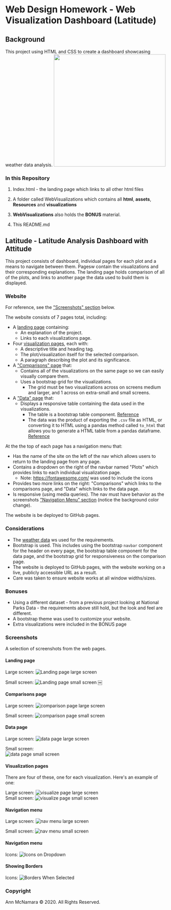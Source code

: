 # Web Design Homework - Web Visualization Dashboard (Latitude)

## Background

This project using HTML and CSS to create a dashboard showcasing weather data analysis.
<img src="Images/landing_page.png" width="350" height="350"/>

### In this Repository

1. Index.html - the landing page which links to all other html files

2. A folder called WebVisualizations which contains all **html**, **assets**, **Resources** and **visualizations**

3. **WebVisualizations** also holds the **BONUS** material. 

4. This README.md

## Latitude - Latitude Analysis Dashboard with Attitude

This project consists of dashboard, individual pages for each plot and a means to navigate between them. Pagesw contain the visualizations and their corresponding explanations. The landing page holds comparison of all of the plots, and links to another page the data used to build them is displayed.

### Website 

For reference, see the ["Screenshots" section](#screenshots) below.

The website consists of 7 pages total, including:

* A [landing page](#landing-page) containing:
  * An explanation of the project.
  * Links to each visualizations page.
* Four [visualization pages](#visualization-pages), each with:
  * A descriptive title and heading tag.
  * The plot/visualization itself for the selected comparison.
  * A paragraph describing the plot and its significance.
* A ["Comparisons" page](#comparisons-page) that:
  * Contains all of the visualizations on the same page so we can easily visually compare them.
  * Uses a bootstrap grid for the visualizations.
    * The grid must be two visualizations across on screens medium and larger, and 1 across on extra-small and small screens.
* A ["Data" page](#data-page) that:
  * Displays a responsive table containing the data used in the visualizations.
    * The table is a bootstrap table component. [Reference](https://getbootstrap.com/docs/4.3/content/tables/#responsive-tables)
    * The data was the product of exporting the `.csv` file as HTML, or converting it to HTML using a pandas method called `to_html` that allows you to generate a HTML table from a pandas dataframe. [Reference](https://pandas.pydata.org/pandas-docs/version/0.17.0/generated/pandas.DataFrame.to_html.html)

At the the top of each page has a navigation menu that:

* Has the name of the site on the left of the nav which allows users to return to the landing page from any page.
* Contains a dropdown on the right of the navbar named "Plots" which provides links to each individual visualization page.
  * Note: https://fontawesome.com/ was used to include the icons 
* Provides two more links on the right: "Comparisons" which links to the comparisons page, and "Data" which links to the data page.
* Is responsive (using media queries). The nav must have behavior as the screenshots ["Navigation Menu" section](#navigation-menu) (notice the background color change).

The website is be deployed to GitHub pages.

### Considerations

* The [weather data](WebVisualizations/Resources/cities.csv) ws used for the requirements. 
* Bootstrap is used. This includes using the bootstrap `navbar` component for the header on every page, the bootstrap table component for the data page, and the bootstrap grid for responsiveness on the comparison page.
* The website is deployed to GitHub pages, with the website working on a live, publicly accessible URL as a result.
* Care was taken to ensure website works at all window widths/sizes.

### Bonuses

* Using a different dataset - from a previous project looking at National Parks Data - the requirements above still hold, but the look and feel are different.
* A bootstrap theme was used to customize your website. 
* Extra visualizations were included in the BONUS page

### Screenshots

A selection of screenshots from the web pages. 

#### Landing page

Large screen:
![Landing page large screen](Images/landing_page.png)

Small screen:
![Landing page small screen](Images/landing_small.png)
￼

#### Comparisons page

Large screen:
![comparison page large screen](Images/comparisons_big.png)

Small screen:
![comparison page small screen](Images/comparisons_small.png)

#### Data page

Large screen:
![data page large screen](Images/data_big.png)

Small screen:<br>
![data page small screen](Images/data_small.png)

#### Visualization pages
There are four of these, one for each visualization. Here's an example of one:

Large screen:
![visualize page large screen](Images/temperature_big.png)
<br>
Small screen:
![visualize page small screen](Images/temperature_small.png)

#### Navigation menu

Large screen:
![nav menu large screen](Images/landing_page.png)

Small screen:
![nav menu small screen](Images/landing_small.png)

#### Navigation menu
Icons:
![Icons on Dropdown](Images/show_plot_menu.png)

#### Showing Borders 
Icons:
![Borders When Selected](Images/show_borders.png)




### Copyright

Ann McNamara © 2020. All Rights Reserved.

